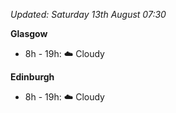 *Updated: Saturday 13th August 07:30*

**Glasgow**

* 8h - 19h: :cloud: Cloudy

**Edinburgh**

* 8h - 19h: :cloud: Cloudy
